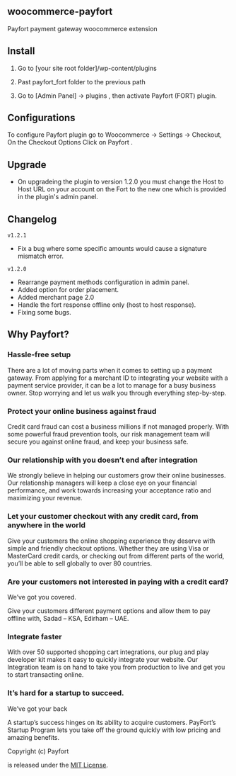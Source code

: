 ## woocommerce-payfort

Payfort payment gateway woocommerce extension

## Install

1. Go to [your site root folder]/wp-content/plugins

2. Past payfort_fort folder to the previous path

3. Go to [Admin Panel] -> plugins , then activate Payfort (FORT) plugin.

## Configurations

To configure Payfort plugin go to Woocommerce -> Settings -> Checkout, 
On the Checkout Options Click on Payfort .

## Upgrade

- On upgradeing the plugin to version 1.2.0 you must change the Host to Host URL on your account on the Fort to the new one which is provided in the plugin's admin panel.

## Changelog

`v1.2.1`
- Fix a bug where some specific amounts would cause a signature mismatch error.

`v1.2.0`
- Rearrange payment methods configuration in admin panel.
- Added option for order placement.
- Added merchant page 2.0
- Handle the fort response offline only (host to host response).
- Fixing some bugs.



## Why Payfort?


### Hassle-free setup


There are a lot of moving parts when it comes to setting up a payment gateway. From applying for a merchant ID to integrating your website with a payment service provider, it can be a lot to manage for a busy business owner. Stop worrying and let us walk you through everything step-by-step.


### Protect your online business against fraud

Credit card fraud can cost a business millions if not managed properly. With some powerful fraud prevention tools, our risk management team will secure you against online fraud, and keep your business safe.



### Our relationship with you doesn’t end after integration

We strongly believe in helping our customers grow their online businesses. Our relationship managers will keep a close eye on your financial performance, and work towards increasing your acceptance ratio and maximizing your revenue.


### Let your customer checkout with any credit card, from anywhere in the world

Give your customers the online shopping experience they deserve with simple and friendly checkout options. Whether they are using Visa or MasterCard credit cards, or checking out from different parts of the world, you’ll be able to sell globally to over 80 countries.


### Are your customers not interested in paying with a credit card?
We’ve got you covered.

Give your customers different payment options and allow them to pay offline with, Sadad – KSA, Edirham – UAE.

### Integrate faster

With over 50 supported shopping cart integrations, our plug and play developer kit makes it easy to quickly integrate your website. Our Integration team is on hand to take you from production to live and get you to start transacting online.

### It’s hard for a startup to succeed.
We’ve got your back

A startup’s success hinges on its ability to acquire customers. PayFort’s Startup Program lets you take off the ground quickly with low pricing and amazing benefits.

Copyright (c) Payfort

is released under the [MIT License](LICENSE).
